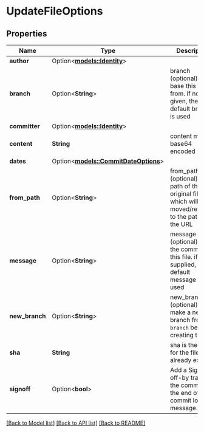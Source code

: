 # UpdateFileOptions

## Properties

Name | Type | Description | Notes
------------ | ------------- | ------------- | -------------
**author** | Option<[**models::Identity**](Identity.md)> |  | [optional]
**branch** | Option<**String**> | branch (optional) to base this file from. if not given, the default branch is used | [optional]
**committer** | Option<[**models::Identity**](Identity.md)> |  | [optional]
**content** | **String** | content must be base64 encoded | 
**dates** | Option<[**models::CommitDateOptions**](CommitDateOptions.md)> |  | [optional]
**from_path** | Option<**String**> | from_path (optional) is the path of the original file which will be moved/renamed to the path in the URL | [optional]
**message** | Option<**String**> | message (optional) for the commit of this file. if not supplied, a default message will be used | [optional]
**new_branch** | Option<**String**> | new_branch (optional) will make a new branch from `branch` before creating the file | [optional]
**sha** | **String** | sha is the SHA for the file that already exists | 
**signoff** | Option<**bool**> | Add a Signed-off-by trailer by the committer at the end of the commit log message. | [optional]

[[Back to Model list]](../README.md#documentation-for-models) [[Back to API list]](../README.md#documentation-for-api-endpoints) [[Back to README]](../README.md)


